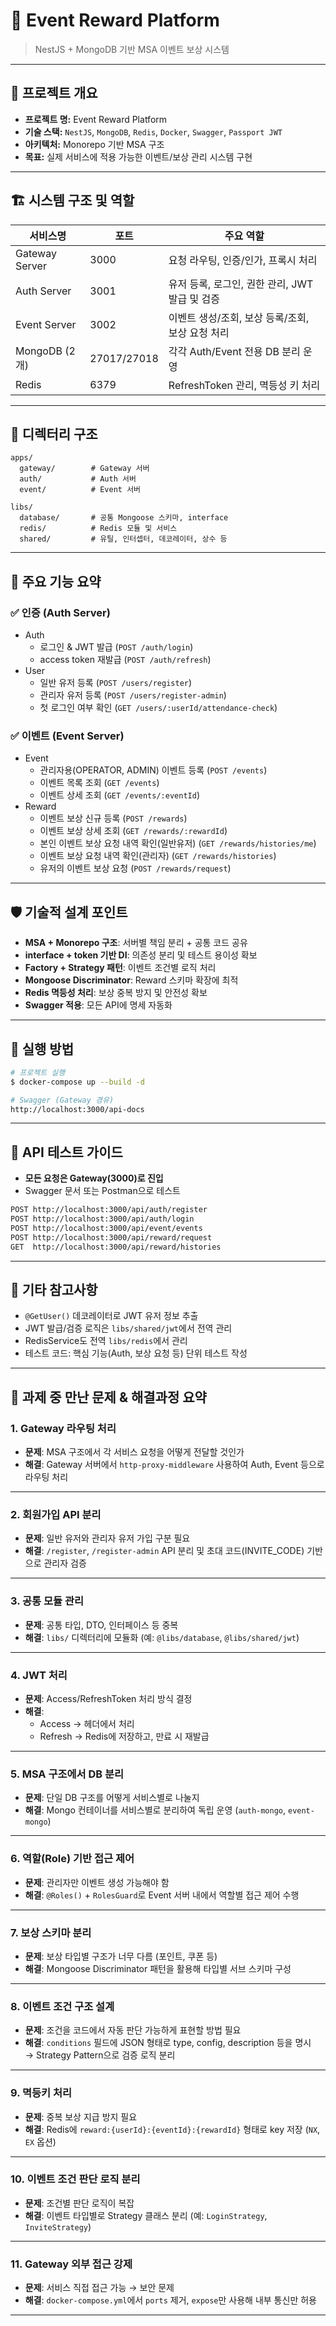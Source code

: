 # 🎯 Event Reward Platform

> NestJS + MongoDB 기반 MSA 이벤트 보상 시스템

---

## 📘 프로젝트 개요

- **프로젝트 명:** Event Reward Platform
- **기술 스택:** `NestJS`, `MongoDB`, `Redis`, `Docker`, `Swagger`, `Passport JWT`
- **아키텍처:** Monorepo 기반 MSA 구조
- **목표:** 실제 서비스에 적용 가능한 이벤트/보상 관리 시스템 구현

---

## 🏗️ 시스템 구조 및 역할

| 서비스명       | 포트        | 주요 역할                                        |
| -------------- | ----------- | ------------------------------------------------ |
| Gateway Server | 3000        | 요청 라우팅, 인증/인가, 프록시 처리              |
| Auth Server    | 3001        | 유저 등록, 로그인, 권한 관리, JWT 발급 및 검증   |
| Event Server   | 3002        | 이벤트 생성/조회, 보상 등록/조회, 보상 요청 처리 |
| MongoDB (2개)  | 27017/27018 | 각각 Auth/Event 전용 DB 분리 운영                |
| Redis          | 6379        | RefreshToken 관리, 멱등성 키 처리                |

---

## 🧱 디렉터리 구조

```
apps/
  gateway/        # Gateway 서버
  auth/           # Auth 서버
  event/          # Event 서버

libs/
  database/       # 공통 Mongoose 스키마, interface
  redis/          # Redis 모듈 및 서비스
  shared/         # 유틸, 인터셉터, 데코레이터, 상수 등
```

---

## 🧪 주요 기능 요약

### ✅ 인증 (Auth Server)

- Auth
    - 로그인 & JWT 발급 (`POST /auth/login`)
    - access token 재발급 (`POST /auth/refresh`)
- User
    - 일반 유저 등록 (`POST /users/register`)
    - 관리자 유저 등록 (`POST /users/register-admin`)
    - 첫 로그인 여부 확인 (`GET /users/:userId/attendance-check`)

### ✅ 이벤트 (Event Server)

- Event
    - 관리자용(OPERATOR, ADMIN) 이벤트 등록 (`POST /events`)
    - 이벤트 목록 조회 (`GET /events`)
    - 이벤트 상세 조회 (`GET /events/:eventId`)
- Reward
    - 이벤트 보상 신규 등록 (`POST /rewards`)
    - 이벤트 보상 상세 조회 (`GET /rewards/:rewardId`)
    - 본인 이벤트 보상 요청 내역 확인(일반유저) (`GET /rewards/histories/me`)
    - 이벤트 보상 요청 내역 확인(관리자) (`GET /rewards/histories`)
    - 유저의 이벤트 보상 요청 (`POST /rewards/request`)

---

## 🛡️ 기술적 설계 포인트

- **MSA + Monorepo 구조**: 서버별 책임 분리 + 공통 코드 공유
- **interface + token 기반 DI**: 의존성 분리 및 테스트 용이성 확보
- **Factory + Strategy 패턴**: 이벤트 조건별 로직 처리
- **Mongoose Discriminator**: Reward 스키마 확장에 최적
- **Redis 멱등성 처리**: 보상 중복 방지 및 안전성 확보
- **Swagger 적용**: 모든 API에 명세 자동화

---

## 🚀 실행 방법

```bash
# 프로젝트 실행
$ docker-compose up --build -d

# Swagger (Gateway 경유)
http://localhost:3000/api-docs
```

---

## 🧪 API 테스트 가이드

- **모든 요청은 Gateway(3000)로 진입**
- Swagger 문서 또는 Postman으로 테스트

```bash
POST http://localhost:3000/api/auth/register
POST http://localhost:3000/api/auth/login
POST http://localhost:3000/api/event/events
POST http://localhost:3000/api/reward/request
GET  http://localhost:3000/api/reward/histories
```

---

## 📌 기타 참고사항

- `@GetUser()` 데코레이터로 JWT 유저 정보 추출
- JWT 발급/검증 로직은 `libs/shared/jwt`에서 전역 관리
- RedisService도 전역 `libs/redis`에서 관리
- 테스트 코드: 핵심 기능(Auth, 보상 요청 등) 단위 테스트 작성

---

## 🧠 과제 중 만난 문제 & 해결과정 요약

### 1. Gateway 라우팅 처리

- **문제**: MSA 구조에서 각 서비스 요청을 어떻게 전달할 것인가
- **해결**: Gateway 서버에서 `http-proxy-middleware` 사용하여 Auth, Event 등으로 라우팅 처리

---

### 2. 회원가입 API 분리

- **문제**: 일반 유저와 관리자 유저 가입 구분 필요
- **해결**: `/register`, `/register-admin` API 분리 및 초대 코드(INVITE_CODE) 기반으로 관리자 검증

---

### 3. 공통 모듈 관리

- **문제**: 공통 타입, DTO, 인터페이스 등 중복
- **해결**: `libs/` 디렉터리에 모듈화 (예: `@libs/database`, `@libs/shared/jwt`)

---

### 4. JWT 처리

- **문제**: Access/RefreshToken 처리 방식 결정
- **해결**:
    - Access → 헤더에서 처리
    - Refresh → Redis에 저장하고, 만료 시 재발급

---

### 5. MSA 구조에서 DB 분리

- **문제**: 단일 DB 구조를 어떻게 서비스별로 나눌지
- **해결**: Mongo 컨테이너를 서비스별로 분리하여 독립 운영 (`auth-mongo`, `event-mongo`)

---

### 6. 역할(Role) 기반 접근 제어

- **문제**: 관리자만 이벤트 생성 가능해야 함
- **해결**: `@Roles()` + `RolesGuard`로 Event 서버 내에서 역할별 접근 제어 수행

---

### 7. 보상 스키마 분리

- **문제**: 보상 타입별 구조가 너무 다름 (포인트, 쿠폰 등)
- **해결**: Mongoose Discriminator 패턴을 활용해 타입별 서브 스키마 구성

---

### 8. 이벤트 조건 구조 설계

- **문제**: 조건을 코드에서 자동 판단 가능하게 표현할 방법 필요
- **해결**: `conditions` 필드에 JSON 형태로 type, config, description 등을 명시  
  → Strategy Pattern으로 검증 로직 분리

---

### 9. 멱등키 처리

- **문제**: 중복 보상 지급 방지 필요
- **해결**: Redis에 `reward:{userId}:{eventId}:{rewardId}` 형태로 key 저장 (`NX`, `EX` 옵션)

---

### 10. 이벤트 조건 판단 로직 분리

- **문제**: 조건별 판단 로직이 복잡
- **해결**: 이벤트 타입별로 Strategy 클래스 분리 (예: `LoginStrategy`, `InviteStrategy`)

---

### 11. Gateway 외부 접근 강제

- **문제**: 서비스 직접 접근 가능 → 보안 문제
- **해결**: `docker-compose.yml`에서 `ports` 제거, `expose`만 사용해 내부 통신만 허용

---
